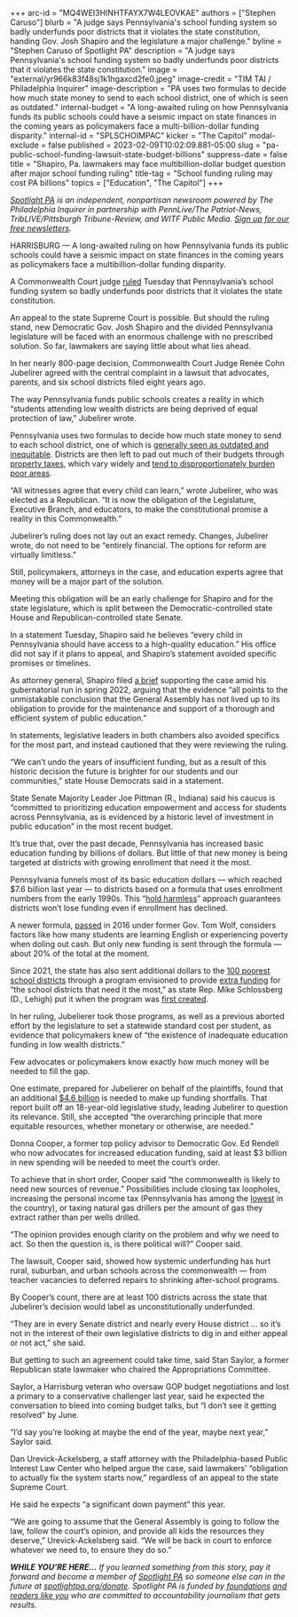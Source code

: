+++
arc-id = "MQ4WEI3HINHTFAYX7W4LEOVKAE"
authors = ["Stephen Caruso"]
blurb = "A judge says Pennsylvania's school funding system so badly underfunds poor districts that it violates the state constitution, handing Gov. Josh Shapiro and the legislature a major challenge."
byline = "Stephen Caruso of Spotlight PA"
description = "A judge says Pennsylvania's school funding system so badly underfunds poor districts that it violates the state constitution."
image = "external/yr966k83f48sj1k1hgaxcd2fe0.jpeg"
image-credit = "TIM TAI / Philadelphia Inquirer"
image-description = "PA uses two formulas to decide how much state money to send to each school district, one of which is seen as outdated."
internal-budget = "A long-awaited ruling on how Pennsylvania funds its public schools could have a seismic impact on state finances in the coming years as policymakers face a multi-billion-dollar funding disparity."
internal-id = "SPLSCHOIMPAC"
kicker = "The Capitol"
modal-exclude = false
published = 2023-02-09T10:02:09.881-05:00
slug = "pa-public-school-funding-lawsuit-state-budget-billions"
suppress-date = false
title = "Shapiro, Pa. lawmakers may face multibillion-dollar budget question after major school funding ruling"
title-tag = "School funding ruling may cost PA billions"
topics = ["Education", "The Capitol"]
+++

<a href="https://www.spotlightpa.org/"><i>Spotlight PA</i></a><i> is an independent, nonpartisan newsroom powered by The Philadelphia Inquirer in partnership with PennLive/The Patriot-News, TribLIVE/Pittsburgh Tribune-Review, and WITF Public Media. </i><a href="https://www.spotlightpa.org/newsletters"><i>Sign up for our free newsletters</i></a><i>.</i>

HARRISBURG — A long-awaited ruling on how Pennsylvania funds its public schools could have a seismic impact on state finances in the coming years as policymakers face a multibillion-dollar funding disparity.

A Commonwealth Court judge <a href="https://pubintlaw.org/wp-content/uploads/2023/02/02.07.23-Memorandum-Opinion-Filed-pubintlaw.pdf">ruled</a> Tuesday that Pennsylvania’s school funding system so badly underfunds poor districts that it violates the state constitution.

An appeal to the state Supreme Court is possible. But should the ruling stand, new Democratic Gov. Josh Shapiro and the divided Pennsylvania legislature will be faced with an enormous challenge with no prescribed solution. So far, lawmakers are saying little about what lies ahead.

<script src="https://www.spotlightpa.org/embed.js" async></script><div data-spl-embed-version="1" data-spl-src="https://www.spotlightpa.org/embeds/newsletter/"></div>


In her nearly 800-page decision, Commonwealth Court Judge Renée Cohn Jubelirer agreed with the central complaint in a lawsuit that advocates, parents, and six school districts filed eight years ago.

The way Pennsylvania funds public schools creates a reality in which “students attending low wealth districts are being deprived of equal protection of law,” Jubelirer wrote.

Pennsylvania uses two formulas to decide how much state money to send to each school district, one of which is <a href="https://whyy.org/articles/pennsylvania-school-funding-lawsuit-waiting-ruling/">generally seen as outdated and inequitable</a>. Districts are then left to pad out much of their budgets through <a href="https://www.npr.org/2016/04/18/474256366/why-americas-schools-have-a-money-problem">property taxes</a>, which vary widely and <a href="https://www.washingtonpost.com/business/2021/03/12/property-tax-regressive/">tend to disproportionately burden poor areas</a>.

“All witnesses agree that every child can learn,” wrote Jubelirer, who was elected as a Republican. “It is now the obligation of the Legislature, Executive Branch, and educators, to make the constitutional promise a reality in this Commonwealth.”

Jubelirer’s ruling does not lay out an exact remedy. Changes, Jubelirer wrote, do not need to be “entirely financial. The options for reform are virtually limitless.”

Still, policymakers, attorneys in the case, and education experts agree that money will be a major part of the solution.

Meeting this obligation will be an early challenge for Shapiro and for the state legislature, which is split between the Democratic-controlled state House and Republican-controlled state Senate.

In a statement Tuesday, Shapiro said he believes “every child in Pennsylvania should have access to a high-quality education.” His office did not say if it plans to appeal, and Shapiro’s statement avoided specific promises or timelines.

As attorney general, Shapiro filed <a href="https://www.attorneygeneral.gov/wp-content/uploads/2022/05/2022-05-17-William-Penn-v.-PDE-Shapiro-Amicus-Brief.pdf">a brief</a> supporting the case amid his gubernatorial run in spring 2022, arguing that the evidence “all points to the unmistakable conclusion that the General Assembly has not lived up to its obligation to provide for the maintenance and support of a thorough and efficient system of public education.”

In statements, legislative leaders in both chambers also avoided specifics for the most part, and instead cautioned that they were reviewing the ruling.

“We can’t undo the years of insufficient funding, but as a result of this historic decision the future is brighter for our students and our communities,” state House Democrats said in a statement.

State Senate Majority Leader Joe Pittman (R., Indiana) said his caucus is “committed to prioritizing education empowerment and access for students across Pennsylvania, as is evidenced by a historic level of investment in public education” in the most recent budget.

It’s true that, over the past decade, Pennsylvania has increased basic education funding by billions of dollars. But little of that new money is being targeted at districts with growing enrollment that need it the most.

Pennsylvania funnels most of its basic education dollars — which reached $7.6 billion last year — to districts based on a formula that uses enrollment numbers from the early 1990s. This “<a href="https://www.spotlightpa.org/news/2021/02/pennsylvania-education-tom-wolf-budget-funding-formula-hold-harmless/">hold harmless</a>” approach guarantees districts won’t lose funding even if enrollment has declined.

A newer formula, <a href="https://www.legis.state.pa.us/cfdocs/legis/li/uconsCheck.cfm?yr=2016&sessInd=0&act=35">passed</a> in 2016 under former Gov. Tom Wolf, considers factors like how many students are learning English or experiencing poverty when doling out cash. But only new funding is sent through the formula — about 20% of the total at the moment.

Since 2021, the state has also sent additional dollars to the <a href="https://www.inquirer.com/news/pennsylvania-state-budget-2022-public-school-funding-philadelphia-20220708.html">100 poorest school districts</a> through a program envisioned to provide <a href="https://leveluppa.org/#About">extra funding</a> for “the school districts that need it the most,” as state Rep. Mike Schlossberg (D., Lehigh) put it when the program was <a href="https://pahouse.com/InTheNews/NewsRelease/?id=120306">first created</a>.

In her ruling, Jubelierer took those programs, as well as a previous aborted effort by the legislature to set a statewide standard cost per student, as evidence that policymakers knew of “the existence of inadequate education funding in low wealth districts.”

Few advocates or policymakers know exactly how much money will be needed to fill the gap.

One estimate, prepared for Jubelierer on behalf of the plaintiffs, found that an additional <a href="https://www.spotlightpa.org/news/2020/10/pa-public-school-funding-analysis-philadelphia-reading-lancaster/">$4.6 billion</a> is needed to make up funding shortfalls. That report built off an 18-year-old legislative study, leading Jubelirer to question its relevance. Still, she accepted “the overarching principle that more equitable resources, whether monetary or otherwise, are needed.”

Donna Cooper, a former top policy advisor to Democratic Gov. Ed Rendell who now advocates for increased education funding, said at least $3 billion in new spending will be needed to meet the court’s order.

To achieve that in short order, Cooper said “the commonwealth is likely to need new sources of revenue.” Possibilities include closing tax loopholes, increasing the personal income tax (Pennsylvania has among the <a href="https://taxfoundation.org/publications/state-individual-income-tax-rates-and-brackets/">lowest</a> in the country), or taxing natural gas drillers per the amount of gas they extract rather than per wells drilled.

“The opinion provides enough clarity on the problem and why we need to act. So then the question is, is there political will?” Cooper said.

The lawsuit, Cooper said, showed how systemic underfunding has hurt rural, suburban, and urban schools across the commonwealth — from teacher vacancies to deferred repairs to shrinking after-school programs.

By Cooper’s count, there are at least 100 districts across the state that Jubelirer’s decision would label as unconstitutionally underfunded.

“They are in every Senate district and nearly every House district … so it’s not in the interest of their own legislative districts to dig in and either appeal or not act,” she said.

But getting to such an agreement could take time, said Stan Saylor, a former Republican state lawmaker who chaired the Appropriations Committee.

<script src="https://www.spotlightpa.org/embed.js" async></script><div data-spl-embed-version="1" data-spl-src="https://www.spotlightpa.org/embeds/donate/"></div>


Saylor, a Harrisburg veteran who oversaw GOP budget negotiations and lost a primary to a conservative challenger last year, said he expected the conversation to bleed into coming budget talks, but “I don’t see it getting resolved” by June.

“I’d say you’re looking at maybe the end of the year, maybe next year,” Saylor said.

Dan Urevick-Ackelsberg, a staff attorney with the Philadelphia-based Public Interest Law Center who helped argue the case, said lawmakers’ “obligation to actually fix the system starts now,” regardless of an appeal to the state Supreme Court.

He said he expects “a significant down payment” this year.

“We are going to assume that the General Assembly is going to follow the law, follow the court’s opinion, and provide all kids the resources they deserve,” Urevick-Ackelsberg said. “We will be back in court to enforce whatever we need to, to ensure they do so.”

<i><b>WHILE YOU’RE HERE...</b></i><i> If you learned something from this story, pay it forward and become a member of </i><a href="https://www.spotlightpa.org/"><i>Spotlight PA</i></a><i> so someone else can in the future at </i><a href="https://www.spotlightpa.org/donate"><i>spotlightpa.org/donate</i></a><i>. Spotlight PA is funded by</i><a href="https://www.spotlightpa.org/support"><i> foundations</i></a><i> </i><a href="https://www.spotlightpa.org/support"><i>and readers like you</i></a><i> who are committed to accountability journalism that gets results.</i>
